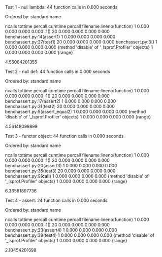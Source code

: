 Test 1 - null lambda:
         44 function calls in 0.000 seconds

   Ordered by: standard name

   ncalls  tottime  percall  cumtime  percall filename:lineno(function)
        1    0.000    0.000    0.000    0.000 <string>:1(<module>)
       20    0.000    0.000    0.000    0.000 benchassert.py:14(assert1)
        1    0.000    0.000    0.000    0.000 benchassert.py:27(test1)
       20    0.000    0.000    0.000    0.000 benchassert.py:3(<lambda>)
        1    0.000    0.000    0.000    0.000 {method 'disable' of '_lsprof.Profiler' objects}
        1    0.000    0.000    0.000    0.000 {range}


4.55064201355

Test 2 - null def:
         44 function calls in 0.000 seconds

   Ordered by: standard name

   ncalls  tottime  percall  cumtime  percall filename:lineno(function)
        1    0.000    0.000    0.000    0.000 <string>:1(<module>)
       20    0.000    0.000    0.000    0.000 benchassert.py:17(assert2)
        1    0.000    0.000    0.000    0.000 benchassert.py:31(test2)
       20    0.000    0.000    0.000    0.000 benchassert.py:5(assert_equal2)
        1    0.000    0.000    0.000    0.000 {method 'disable' of '_lsprof.Profiler' objects}
        1    0.000    0.000    0.000    0.000 {range}


4.56148099899

Test 3 - functor object:
         44 function calls in 0.000 seconds

   Ordered by: standard name

   ncalls  tottime  percall  cumtime  percall filename:lineno(function)
        1    0.000    0.000    0.000    0.000 <string>:1(<module>)
       20    0.000    0.000    0.000    0.000 benchassert.py:20(assert3)
        1    0.000    0.000    0.000    0.000 benchassert.py:35(test3)
       20    0.000    0.000    0.000    0.000 benchassert.py:9(__call__)
        1    0.000    0.000    0.000    0.000 {method 'disable' of '_lsprof.Profiler' objects}
        1    0.000    0.000    0.000    0.000 {range}


6.36581897736

Test 4 - assert:
         24 function calls in 0.000 seconds

   Ordered by: standard name

   ncalls  tottime  percall  cumtime  percall filename:lineno(function)
        1    0.000    0.000    0.000    0.000 <string>:1(<module>)
       20    0.000    0.000    0.000    0.000 benchassert.py:23(assert4)
        1    0.000    0.000    0.000    0.000 benchassert.py:39(test4)
        1    0.000    0.000    0.000    0.000 {method 'disable' of '_lsprof.Profiler' objects}
        1    0.000    0.000    0.000    0.000 {range}


2.10454201698

